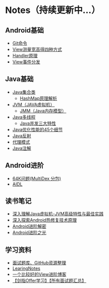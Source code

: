 # Notes（持续更新中…）

## Android基础

 * [Git命令](https://github.com/NieJianJian/AndroidNotes/blob/master/Android/Git%E5%91%BD%E4%BB%A4.md)
 * [View测量宽高得四种方式](https://github.com/NieJianJian/AndroidNotes/blob/master/Android/View%E6%B5%8B%E9%87%8F%E5%AE%BD%E9%AB%98%E5%BE%97%E5%9B%9B%E7%A7%8D%E6%96%B9%E5%BC%8F.md)
 * [Handler原理](https://github.com/NieJianJian/AndroidNotes/blob/master/Android/Handler.md)
 * [View事件分发](https://github.com/NieJianJian/AndroidNotes/blob/master/Android/ViewDispatchEvent.md)

## Java基础

* [Java集合类]()
  * [HashMap原理解析](https://github.com/NieJianJian/AndroidNotes/blob/master/Java/HashMap原理解析.md)
* [JVM（JAVA虚拟机）]()
  * [JMM（Java内存模型）](https://github.com/NieJianJian/AndroidNotes/blob/master/Java/JMM.md)
* [Java多线程]()
  * [Java并发三大特性](https://github.com/NieJianJian/AndroidNotes/blob/master/Java/JavaConcurrent.md)
* [Java优化性能的45个细节](https://github.com/NieJianJian/AndroidNotes/blob/master/Java/Java%E4%BC%98%E5%8C%96%E6%80%A7%E8%83%BD%E7%9A%8445%E4%B8%AA%E7%BB%86%E8%8A%82.md)
* [Java反射](https://github.com/NieJianJian/AndroidNotes/blob/master/Java/Java反射.md)
* [代理模式](https://github.com/NieJianJian/AndroidNotes/blob/master/Java/代理模式.md)
* [Java注解](https://github.com/NieJianJian/AndroidNotes/blob/master/Java/java注解.md)

## Android进阶

* [64K问题(MultiDex 分包)](https://github.com/NieJianJian/AndroidNotes/blob/master/Android2/64K问题-MultiDex分包.md)
* [AIDL](https://github.com/NieJianJian/AndroidNotes/blob/master/Android2/AIDL.md)

## 读书笔记

* [深入理解Java虚拟机-JVM高级特性与最佳实践](https://github.com/NieJianJian/AndroidNotes/blob/master/ReadingNotes/Book1/README.md)
* [深入探索Android热修复技术原理](https://github.com/NieJianJian/AndroidNotes/blob/master/ReadingNotes/Book2/README.md)
* [Android进阶解密](https://github.com/NieJianJian/AndroidNotes/tree/master/ReadingNotes/Book3/README.md)
* [Android进阶之光](https://github.com/NieJianJian/AndroidNotes/tree/master/ReadingNotes/Book4/README.md)

## 学习资料

* [面试题库、GitHub资源整理](https://github.com/NieJianJian/AndroidNotes/blob/master/Android/%E9%9D%A2%E8%AF%95%E9%A2%98%E5%BA%93%E3%80%81GitHub%E8%B5%84%E6%BA%90%E6%95%B4%E7%90%86.md)
* [LearingNotes](https://github.com/francistao/LearningNotes)
* [一个比较好的View进阶博客](https://github.com/GcsSloop/AndroidNote)
* [【剑指Offer学习】【所有面试题汇总】](https://blog.csdn.net/derrantcm/article/details/46887821)

